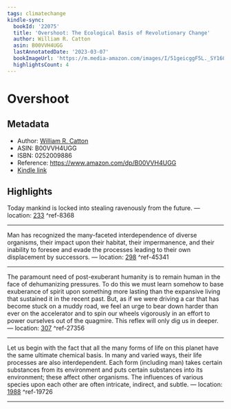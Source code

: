 ```yaml
---
tags: climatechange
kindle-sync:
  bookId: '22075'
  title: 'Overshoot: The Ecological Basis of Revolutionary Change'
  author: William R. Catton
  asin: B00VVH4UGG
  lastAnnotatedDate: '2023-03-07'
  bookImageUrl: 'https://m.media-amazon.com/images/I/51geicggF5L._SY160.jpg'
  highlightsCount: 4
---
```

# Overshoot
## Metadata
* Author: [William R. Catton](https://www.amazon.comundefined)
* ASIN: B00VVH4UGG
* ISBN: 0252009886
* Reference: https://www.amazon.com/dp/B00VVH4UGG
* [Kindle link](kindle://book?action=open&asin=B00VVH4UGG)

## Highlights
Today mankind is locked into stealing ravenously from the future. — location: [233](kindle://book?action=open&asin=B00VVH4UGG&location=233) ^ref-8368

---
Man has recognized the many-faceted interdependence of diverse organisms, their impact upon their habitat, their impermanence, and their inability to foresee and evade the processes leading to their own displacement by successors. — location: [298](kindle://book?action=open&asin=B00VVH4UGG&location=298) ^ref-45341

---
The paramount need of post-exuberant humanity is to remain human in the face of dehumanizing pressures. To do this we must learn somehow to base exuberance of spirit upon something more lasting than the expansive living that sustained it in the recent past. But, as if we were driving a car that has become stuck on a muddy road, we feel an urge to bear down harder than ever on the accelerator and to spin our wheels vigorously in an effort to power ourselves out of the quagmire. This reflex will only dig us in deeper. — location: [307](kindle://book?action=open&asin=B00VVH4UGG&location=307) ^ref-27356

---
Let us begin with the fact that all the many forms of life on this planet have the same ultimate chemical basis. In many and varied ways, their life processes are also interdependent. Each form (including man) takes certain substances from its environment and puts certain substances into its environment; these affect other organisms. The influences of various species upon each other are often intricate, indirect, and subtle. — location: [1988](kindle://book?action=open&asin=B00VVH4UGG&location=1988) ^ref-19726

---

